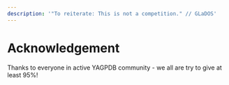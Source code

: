 ```yaml
---
description: '"To reiterate: This is not a competition." // GLaDOS'
---
```


# Acknowledgement

Thanks to everyone in active YAGPDB community - we all are try to give at least 95%!

